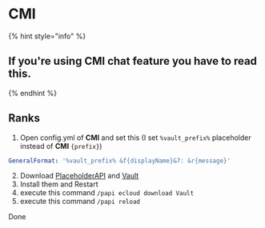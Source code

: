 # CMI

{% hint style="info" %}
## If you're using CMI chat feature you have to read this.
{% endhint %}

## Ranks

1. Open config.yml of **CMI** and set this \(I set `%vault_prefix%` placeholder instead of **CMI** `{prefix}`\)

```yaml
GeneralFormat: '%vault_prefix% &f{displayName}&7: &r{message}'
```

2. Download [PlaceholderAPI](https://www.spigotmc.org/resources/placeholderapi.6245/) and [Vault](https://github.com/MilkBowl/Vault/releases/latest)  
3. Install them and Restart  
4. execute this command  `/papi ecloud download Vault`  
5. execute this command `/papi reload`

Done

